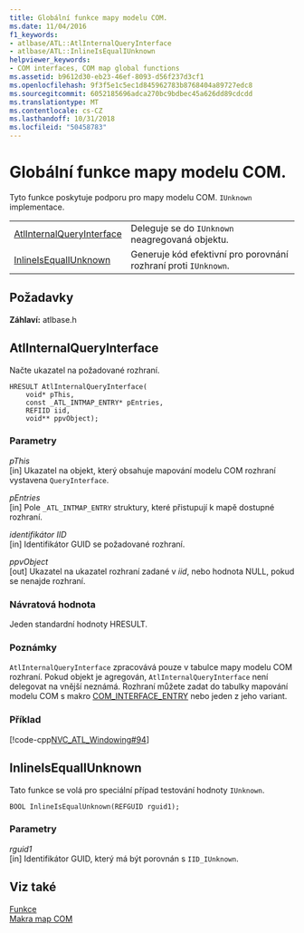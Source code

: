 ```yaml
---
title: Globální funkce mapy modelu COM.
ms.date: 11/04/2016
f1_keywords:
- atlbase/ATL::AtlInternalQueryInterface
- atlbase/ATL::InlineIsEqualIUnknown
helpviewer_keywords:
- COM interfaces, COM map global functions
ms.assetid: b9612d30-eb23-46ef-8093-d56f237d3cf1
ms.openlocfilehash: 9f3f5e1c5ec1d845962783b8768404a89727edc8
ms.sourcegitcommit: 6052185696adca270bc9bdbec45a626dd89cdcdd
ms.translationtype: MT
ms.contentlocale: cs-CZ
ms.lasthandoff: 10/31/2018
ms.locfileid: "50458783"
---
```

# <a name="com-map-global-functions"></a>Globální funkce mapy modelu COM.

Tyto funkce poskytuje podporu pro mapy modelu COM. `IUnknown` implementace.

|||
|-|-|
|[AtlInternalQueryInterface](#atlinternalqueryinterface)|Deleguje se do `IUnknown` neagregovaná objektu.|
|[InlineIsEqualIUnknown](#inlineisequaliunknown)|Generuje kód efektivní pro porovnání rozhraní proti `IUnknown`.|

## <a name="requirements"></a>Požadavky

**Záhlaví:** atlbase.h

##  <a name="atlinternalqueryinterface"></a>  AtlInternalQueryInterface

Načte ukazatel na požadované rozhraní.

```
HRESULT AtlInternalQueryInterface(
    void* pThis,
    const _ATL_INTMAP_ENTRY* pEntries,
    REFIID iid,
    void** ppvObject);
```

### <a name="parameters"></a>Parametry

*pThis*<br/>
[in] Ukazatel na objekt, který obsahuje mapování modelu COM rozhraní vystavena `QueryInterface`.

*pEntries*<br/>
[in] Pole `_ATL_INTMAP_ENTRY` struktury, které přistupují k mapě dostupné rozhraní.

*identifikátor IID*<br/>
[in] Identifikátor GUID se požadované rozhraní.

*ppvObject*<br/>
[out] Ukazatel na ukazatel rozhraní zadané v *iid*, nebo hodnota NULL, pokud se nenajde rozhraní.

### <a name="return-value"></a>Návratová hodnota

Jeden standardní hodnoty HRESULT.

### <a name="remarks"></a>Poznámky

`AtlInternalQueryInterface` zpracovává pouze v tabulce mapy modelu COM rozhraní. Pokud objekt je agregován, `AtlInternalQueryInterface` není delegovat na vnější neznámá. Rozhraní můžete zadat do tabulky mapování modelu COM s makro [COM_INTERFACE_ENTRY](com-interface-entry-macros.md#com_interface_entry) nebo jeden z jeho variant.

### <a name="example"></a>Příklad

[!code-cpp[NVC_ATL_Windowing#94](../../atl/codesnippet/cpp/com-map-global-functions_1.cpp)]

##  <a name="inlineisequaliunknown"></a>  InlineIsEqualIUnknown

Tato funkce se volá pro speciální případ testování hodnoty `IUnknown`.

```
BOOL InlineIsEqualUnknown(REFGUID rguid1);
```

### <a name="parameters"></a>Parametry

*rguid1*<br/>
[in] Identifikátor GUID, který má být porovnán s `IID_IUnknown`.

## <a name="see-also"></a>Viz také

[Funkce](../../atl/reference/atl-functions.md)<br/>
[Makra map COM](../../atl/reference/com-map-macros.md)
